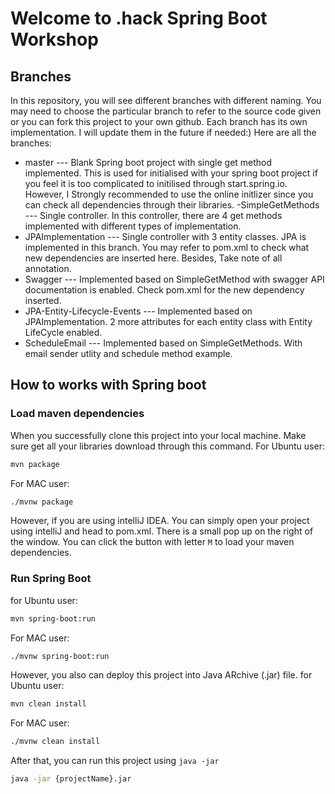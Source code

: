 # Welcome to .hack Spring Boot Workshop

## Branches
In this repository, you will see different branches with different naming. You may need to choose the particular branch to refer to the source code given or you can fork this project to your own github. Each branch has its own implementation. I will update them in the future if needed:)
Here are all the branches:
- master
--- Blank Spring boot project with single get method implemented. This is used for initialised with your spring boot project if you feel it is too complicated to initilised through start.spring.io. However, I Strongly recommended to use the online initlizer since you can check all dependencies through their libraries.
-SimpleGetMethods
---  Single controller. In this controller, there are 4 get methods implemented with different types of implementation.
- JPAImplementation
--- Single controller with 3 entity classes. JPA is implemented in this branch. You may refer to pom.xml to check what new dependencies are inserted here. Besides, Take note of all annotation.
- Swagger
--- Implemented based on SimpleGetMethod with swagger API documentation is enabled. Check pom.xml for the new dependency inserted.
- JPA-Entity-Lifecycle-Events
--- Implemented based on JPAImplementation. 2 more attributes for each entity class with Entity LifeCycle enabled.
- ScheduleEmail
--- Implemented based on SimpleGetMethods. With email sender utlity and schedule method example.

## How to works with Spring boot
### Load maven dependencies
When you successfully clone this project into your local machine. Make sure get all your libraries download through this command.
For Ubuntu user:
```sh
mvn package
```
For MAC user:
```sh
./mvnw package
```
However, if you are using intelliJ IDEA. You can simply open your project using intelliJ and head to pom.xml. There is a small pop up on the right of the window. You can click the button with letter `M` to load your maven dependencies.
### Run Spring Boot
for Ubuntu user:
```sh
mvn spring-boot:run
```
For MAC user:
```sh
./mvnw spring-boot:run
```

However, you also can deploy this project into Java ARchive (.jar) file.
for Ubuntu user:
```sh
mvn clean install
```
For MAC user:
```sh
./mvnw clean install
```
After that, you can run this project using `java -jar`
```sh
java -jar {projectName}.jar
```

